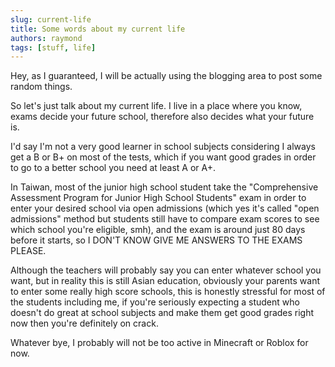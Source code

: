 ```yaml
---
slug: current-life
title: Some words about my current life
authors: raymond
tags: [stuff, life]
---
```


Hey, as I guaranteed, I will be actually using the blogging area to post some random things.

So let's just talk about my current life. I live in a place where you know, exams decide your future school, therefore also decides what your future is.

I'd say I'm not a very good learner in school subjects considering I always get a B or B+ on most of the tests, which if you want good grades in order to go to a better school you need at least A or A+.

In Taiwan, most of the junior high school student take the "Comprehensive Assessment Program for Junior High School Students" exam in order to enter your desired school via open admissions (which yes it's called "open admissions" method but students still have to compare exam scores to see which school you're eligible, smh), and the exam is around just 80 days before it starts, so I DON'T KNOW GIVE ME ANSWERS TO THE EXAMS PLEASE.

Although the teachers will probably say you can enter whatever school you want, but in reality this is still Asian education, obviously your parents want to enter some really high score schools, this is honestly stressful for most of the students including me, if you're seriously expecting a student who doesn't do great at school subjects and make them get good grades right now then you're definitely on crack.

Whatever bye, I probably will not be too active in Minecraft or Roblox for now.